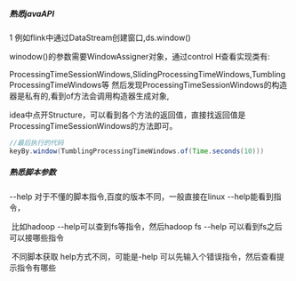 ##### 熟悉javaAPI

1  例如flink中通过DataStream创建窗口,ds.window()

winodow()的参数需要WindowAssigner对象，通过control H查看实现类有:

ProcessingTimeSessionWindows,SlidingProcessingTimeWindows,TumblingProcessingTimeWindows等
然后发现ProcessingTimeSessionWindows的构造器是私有的,看到of方法会调用构造器生成对象,

idea中点开Structure，可以看到各个方法的返回值，直接找返回值是ProcessingTimeSessionWindows的方法即可。

```java
//最后执行的代码
keyBy.window(TumblingProcessingTimeWindows.of(Time.seconds(10)))
```



##### 熟悉脚本参数

--help   对于不懂的脚本指令,百度的版本不同，一般直接在linux --help能看到指令，

​			 比如hadoop --help可以查到fs等指令，然后hadoop fs --help 可以看到fs之后可以接哪些指令

​			不同脚本获取 help方式不同，可能是-help 可以先输入个错误指令，然后查看提示指令有哪些

